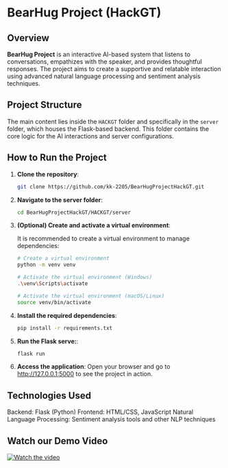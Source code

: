 # BearHug Project (HackGT)

## Overview

**BearHug Project** is an interactive AI-based system that listens to conversations, empathizes with the speaker, and provides thoughtful responses. The project aims to create a supportive and relatable interaction using advanced natural language processing and sentiment analysis techniques.

## Project Structure

The main content lies inside the `HACKGT` folder and specifically in the `server` folder, which houses the Flask-based backend. This folder contains the core logic for the AI interactions and server configurations.

## How to Run the Project

1. **Clone the repository**:
   ```bash
   git clone https://github.com/kk-2205/BearHugProjectHackGT.git
   
2. **Navigate to the server folder**:
   ```bash
   cd BearHugProjectHackGT/HACKGT/server
   
3. **(Optional) Create and activate a virtual environment**:

   It is recommended to create a virtual environment to manage dependencies:
   ```bash
   # Create a virtual environment
   python -m venv venv

   # Activate the virtual environment (Windows)
   .\venv\Scripts\activate

   # Activate the virtual environment (macOS/Linux)
   source venv/bin/activate
   
3. **Install the required dependencies**:
   ```bash
   pip install -r requirements.txt
   
4. **Run the Flask serve:**:
   ```bash
   flask run
5. **Access the application**:
   Open your browser and go to http://127.0.0.1:5000 to see the project in action.

## Technologies Used

Backend: Flask (Python)
Frontend: HTML/CSS, JavaScript
Natural Language Processing: Sentiment analysis tools and other NLP techniques


## Watch our Demo Video
[![Watch the video](https://img.youtube.com/vi/jdI9rQjk9T4/maxresdefault.jpg)](https://youtu.be/jdI9rQjk9T4?si=ysULmiuOWGFtHadN)

   

